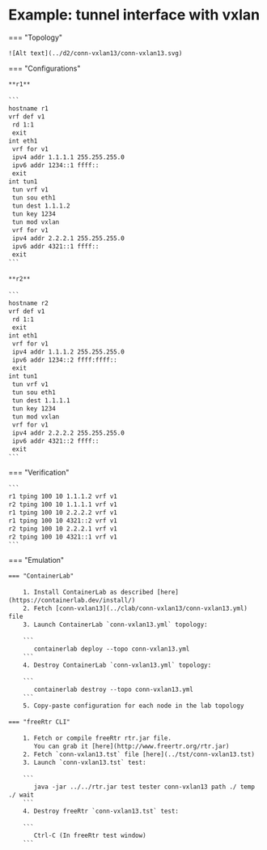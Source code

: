 # Example: tunnel interface with vxlan

=== "Topology"

    ![Alt text](../d2/conn-vxlan13/conn-vxlan13.svg)

=== "Configurations"

    **r1**

    ```
    hostname r1
    vrf def v1
     rd 1:1
     exit
    int eth1
     vrf for v1
     ipv4 addr 1.1.1.1 255.255.255.0
     ipv6 addr 1234::1 ffff::
     exit
    int tun1
     tun vrf v1
     tun sou eth1
     tun dest 1.1.1.2
     tun key 1234
     tun mod vxlan
     vrf for v1
     ipv4 addr 2.2.2.1 255.255.255.0
     ipv6 addr 4321::1 ffff::
     exit
    ```

    **r2**

    ```
    hostname r2
    vrf def v1
     rd 1:1
     exit
    int eth1
     vrf for v1
     ipv4 addr 1.1.1.2 255.255.255.0
     ipv6 addr 1234::2 ffff:ffff::
     exit
    int tun1
     tun vrf v1
     tun sou eth1
     tun dest 1.1.1.1
     tun key 1234
     tun mod vxlan
     vrf for v1
     ipv4 addr 2.2.2.2 255.255.255.0
     ipv6 addr 4321::2 ffff::
     exit
    ```

=== "Verification"

    ```
    r1 tping 100 10 1.1.1.2 vrf v1
    r2 tping 100 10 1.1.1.1 vrf v1
    r1 tping 100 10 2.2.2.2 vrf v1
    r1 tping 100 10 4321::2 vrf v1
    r2 tping 100 10 2.2.2.1 vrf v1
    r2 tping 100 10 4321::1 vrf v1
    ```

=== "Emulation"

    === "ContainerLab"

        1. Install ContainerLab as described [here](https://containerlab.dev/install/)  
        2. Fetch [conn-vxlan13](../clab/conn-vxlan13/conn-vxlan13.yml) file  
        3. Launch ContainerLab `conn-vxlan13.yml` topology:  

        ```
           containerlab deploy --topo conn-vxlan13.yml  
        ```
        4. Destroy ContainerLab `conn-vxlan13.yml` topology:  

        ```
           containerlab destroy --topo conn-vxlan13.yml  
        ```
        5. Copy-paste configuration for each node in the lab topology

    === "freeRtr CLI"

        1. Fetch or compile freeRtr rtr.jar file.  
           You can grab it [here](http://www.freertr.org/rtr.jar)  
        2. Fetch `conn-vxlan13.tst` file [here](../tst/conn-vxlan13.tst)  
        3. Launch `conn-vxlan13.tst` test:  

        ```
           java -jar ../../rtr.jar test tester conn-vxlan13 path ./ temp ./ wait
        ```
        4. Destroy freeRtr `conn-vxlan13.tst` test:  

        ```
           Ctrl-C (In freeRtr test window)
        ```

